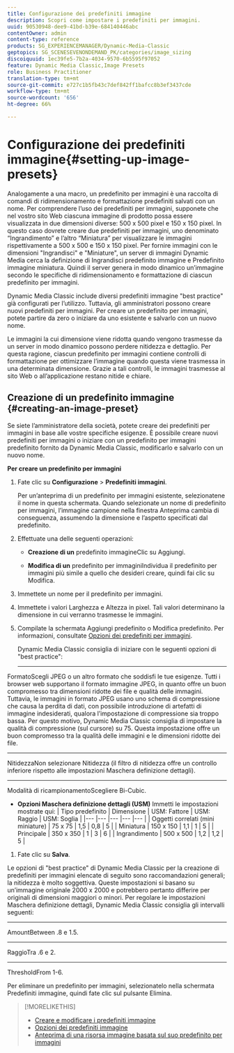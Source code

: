 ```yaml
---
title: Configurazione dei predefiniti immagine
description: Scopri come impostare i predefiniti per immagini.
uuid: 90530948-dee9-41bd-b39e-684140446abc
contentOwner: admin
content-type: reference
products: SG_EXPERIENCEMANAGER/Dynamic-Media-Classic
geptopics: SG_SCENESEVENONDEMAND_PK/categories/image_sizing
discoiquuid: 1ec39fe5-7b2a-4034-9570-6b5595f97052
feature: Dynamic Media Classic,Image Presets
role: Business Practitioner
translation-type: tm+mt
source-git-commit: e727c1b5fb43c7def842ff1bafcc8b3ef3437cde
workflow-type: tm+mt
source-wordcount: '656'
ht-degree: 66%

---
```



# Configurazione dei predefiniti immagine{#setting-up-image-presets}

Analogamente a una macro, un predefinito per immagini è una raccolta di comandi di ridimensionamento e formattazione predefiniti salvati con un nome. Per comprendere l’uso dei predefiniti per immagini, supponete che nel vostro sito Web ciascuna immagine di prodotto possa essere visualizzata in due dimensioni diverse: 500 x 500 pixel e 150 x 150 pixel. In questo caso dovrete creare due predefiniti per immagini, uno denominato “Ingrandimento” e l’altro “Miniatura” per visualizzare le immagini rispettivamente a 500 x 500 e 150 x 150 pixel. Per fornire immagini con le dimensioni &quot;Ingrandisci&quot; e &quot;Miniature&quot;, un server di immagini Dynamic Media cerca la definizione di Ingrandisci predefinito immagine e Predefinito immagine miniatura. Quindi il server genera in modo dinamico un’immagine secondo le specifiche di ridimensionamento e formattazione di ciascun predefinito per immagini.

Dynamic Media Classic include diversi predefiniti immagine &quot;best practice&quot; già configurati per l’utilizzo. Tuttavia, gli amministratori possono creare nuovi predefiniti per immagini. Per creare un predefinito per immagini, potete partire da zero o iniziare da uno esistente e salvarlo con un nuovo nome.

Le immagini la cui dimensione viene ridotta quando vengono trasmesse da un server in modo dinamico possono perdere nitidezza e dettaglio. Per questa ragione, ciascun predefinito per immagini contiene controlli di formattazione per ottimizzare l’immagine quando questa viene trasmessa in una determinata dimensione. Grazie a tali controlli, le immagini trasmesse al sito Web o all’applicazione restano nitide e chiare.

## Creazione di un predefinito immagine  {#creating-an-image-preset}

Se siete l’amministratore della società, potete creare dei predefiniti per immagini in base alle vostre specifiche esigenze. È possibile creare nuovi predefiniti per immagini o iniziare con un predefinito per immagini predefinito fornito da Dynamic Media Classic, modificarlo e salvarlo con un nuovo nome.

**Per creare un predefinito per immagini**

1. Fate clic su **Configurazione** > **Predefiniti immagini**.

   Per un’anteprima di un predefinito per immagini esistente, selezionatene il nome in questa schermata. Quando selezionate un nome di predefinito per immagini, l’immagine campione nella finestra Anteprima cambia di conseguenza, assumendo la dimensione e l’aspetto specificati dal predefinito.

1. Effettuate una delle seguenti operazioni:

   * **Creazione di un**
predefinito immagineClic su Aggiungi.

   * **Modifica di un**
predefinito per immaginiIndividua il predefinito per immagini più simile a quello che desideri creare, quindi fai clic su Modifica.

1. Immettete un nome per il predefinito per immagini.
1. Immettete i valori Larghezza e Altezza in pixel. Tali valori determinano la dimensione in cui verranno trasmesse le immagini.
1. Compilate la schermata Aggiungi predefinito o Modifica predefinito. Per informazioni, consultate [Opzioni dei predefiniti per immagini](application-setup.md#image_preset_options).

   Dynamic Media Classic consiglia di iniziare con le seguenti opzioni di &quot;best practice&quot;:

   * ****
FormatoScegli JPEG o un altro formato che soddisfi le tue esigenze. Tutti i browser web supportano il formato immagine JPEG, in quanto offre un buon compromesso tra dimensioni ridotte dei file e qualità delle immagini. Tuttavia, le immagini in formato JPEG usano uno schema di compressione che causa la perdita di dati, con possibile introduzione di artefatti di immagine indesiderati, qualora l’impostazione di compressione sia troppo bassa. Per questo motivo, Dynamic Media Classic consiglia di impostare la qualità di compressione (sul cursore) su 75. Questa impostazione offre un buon compromesso tra la qualità delle immagini e le dimensioni ridotte dei file.

   * ****
NitidezzaNon selezionare Nitidezza (il filtro di nitidezza offre un controllo inferiore rispetto alle impostazioni Maschera definizione dettagli).

   * ****
Modalità di ricampionamentoScegliere Bi-Cubic.

   * **Opzioni Maschera definizione dettagli (USM)**
Immetti le impostazioni mostrate qui:
   | Tipo predefinito | Dimensione | USM: Fattore | USM: Raggio | USM: Soglia |
   |--- |--- |--- |--- |--- |
   | Oggetti correlati (mini miniature) | 75 x 75 | 1,5 | 0,8 | 5 |
   | Miniatura | 150 x 150 | 1,1 | 1 | 5 |
   | Principale | 350 x 350 | 1 | 3 | 6 |
   | Ingrandimento | 500 x 500 | 1,2 | 1,2 | 5 |

1. Fate clic su **Salva**.

Le opzioni di &quot;best practice&quot; di Dynamic Media Classic per la creazione di predefiniti per immagini elencate di seguito sono raccomandazioni generali; la nitidezza è molto soggettiva. Queste impostazioni si basano su un’immagine originale 2000 x 2000 e potrebbero pertanto differire per originali di dimensioni maggiori o minori. Per regolare le impostazioni Maschera definizione dettagli, Dynamic Media Classic consiglia gli intervalli seguenti:

* ****
AmountBetween .8 e 1.5.

* ****
RaggioTra .6 e 2.

* ****
ThresholdFrom 1-6.

Per eliminare un predefinito per immagini, selezionatelo nella schermata Predefiniti immagine, quindi fate clic sul pulsante Elimina.

>[!MORELIKETHIS]
>
>* [Creare e modificare i predefiniti immagine](application-setup.md#creating_and_editing_image_presets)
>* [Opzioni dei predefiniti immagine](application-setup.md#image_preset_options)
>* [Anteprima di una risorsa immagine basata sul suo predefinito per immagini](previewing-asset.md#previewing_an_image_asset_based_on_its_image_preset)

